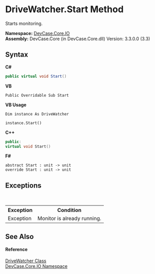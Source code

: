# DriveWatcher.Start Method 
 

Starts monitoring.

**Namespace:**&nbsp;<a href="N_DevCase_Core_IO">DevCase.Core.IO</a><br />**Assembly:**&nbsp;DevCase.Core (in DevCase.Core.dll) Version: 3.3.0.0 (3.3)

## Syntax

**C#**<br />
``` C#
public virtual void Start()
```

**VB**<br />
``` VB
Public Overridable Sub Start
```

**VB Usage**<br />
``` VB Usage
Dim instance As DriveWatcher

instance.Start()
```

**C++**<br />
``` C++
public:
virtual void Start()
```

**F#**<br />
``` F#
abstract Start : unit -> unit 
override Start : unit -> unit 
```


## Exceptions
&nbsp;<table><tr><th>Exception</th><th>Condition</th></tr><tr><td>Exception</td><td>Monitor is already running.</td></tr></table>

## See Also


#### Reference
<a href="T_DevCase_Core_IO_DriveWatcher">DriveWatcher Class</a><br /><a href="N_DevCase_Core_IO">DevCase.Core.IO Namespace</a><br />